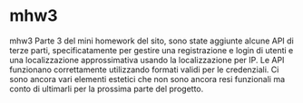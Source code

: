 # mhw3
mhw3
Parte 3 del mini homework del sito, sono state aggiunte alcune API di terze parti, specificatamente per gestire una registrazione e login di utenti e una localizzazione approssimativa usando la localizzazione per IP.
Le API funzionano correttamente utilizzando formati validi per le credenziali. 
Ci sono ancora vari elementi estetici che non sono ancora resi funzionali ma conto di ultimarli per la prossima parte del progetto.
